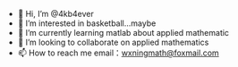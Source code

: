 - 👋 Hi, I’m @4kb4ever
- 👀 I’m interested in basketball...maybe
- 🌱 I’m currently learning matlab about applied mathematic
- 💞️ I’m looking to collaborate on applied mathematics
- 📫 How to reach me  email：wxningmath@foxmail.com

<!---
4kb4ever/4kb4ever is a ✨ special ✨ repository because its `README.md` (this file) appears on your GitHub profile.
You can click the Preview link to take a look at your changes.
--->
